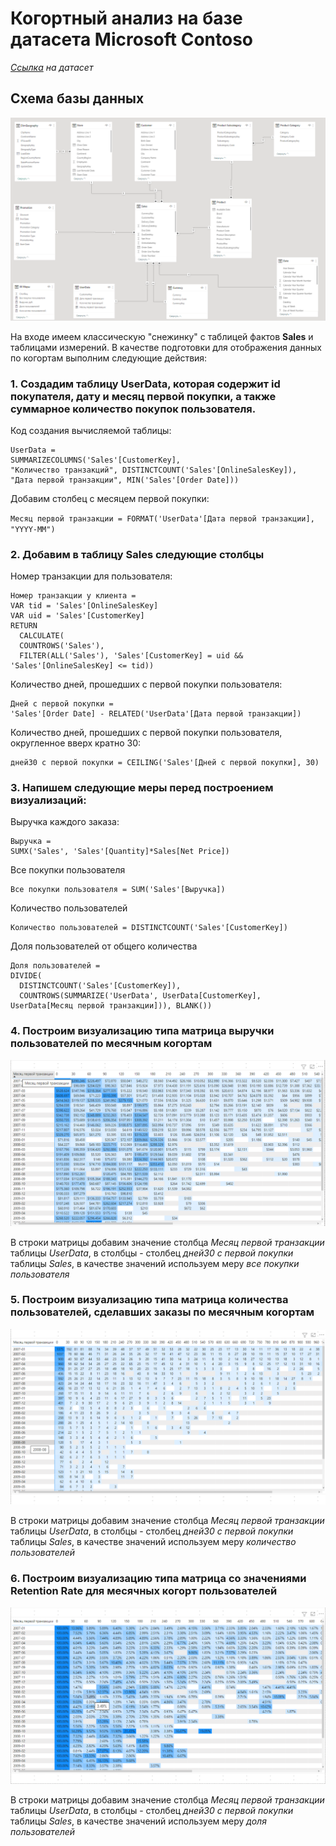 # Когортный анализ на базе датасета Microsoft Contoso

*[Ссылка](https://www.microsoft.com/en-us/download/details.aspx?id=18279) на датасет*

## Схема базы данных
![db_schema](https://github.com/smokrushin/Power-BI-dashboards/blob/main/Power%20BI%20cohort%20analysis/cohorts_db_schema.png)

На входе имеем классическую "снежинку" с таблицей фактов **Sales** и таблицами измерений.
В качестве подготовки для отображения данных по когортам выполним следующие действия:

### 1. Создадим таблицу **UserData**, которая содержит id покупателя, дату и месяц первой покупки, а также суммарное количество покупок пользователя.

Код создания вычисляемой таблицы:

```
UserData = 
SUMMARIZECOLUMNS('Sales'[CustomerKey],
"Количество транзакций", DISTINCTCOUNT('Sales'[OnlineSalesKey]),
"Дата первой транзакции", MIN('Sales'[Order Date]))
```

Добавим столбец с месяцем первой покупки:

`Месяц первой транзакции = FORMAT('UserData'[Дата первой транзакции], "YYYY-MM")`

### 2. Добавим в таблицу Sales следующие столбцы

Номер транзакции для пользователя:

```
Номер транзакции у клиента = 
VAR tid = 'Sales'[OnlineSalesKey]
VAR uid = 'Sales'[CustomerKey]
RETURN
  CALCULATE(
  COUNTROWS('Sales'),
  FILTER(ALL('Sales'), 'Sales'[CustomerKey] = uid && 'Sales'[OnlineSalesKey] <= tid))
```
    
Количество дней, прошедших с первой покупки пользователя:

```
Дней с первой покупки =
'Sales'[Order Date] - RELATED('UserData'[Дата первой транзакции])
```

Количество дней, прошедших с первой покупки пользователя, округленное вверх кратно 30:

```
дней30 с первой покупки = CEILING('Sales'[Дней с первой покупки], 30)
```

### 3. Напишем следующие меры перед построением визуализаций:

Выручка каждого заказа:

```
Выручка = 
SUMX('Sales', 'Sales'[Quantity]*Sales[Net Price])
```

Все покупки пользователя

```
Все покупки пользователя = SUM('Sales'[Выручка])
```

Количество пользователей

```
Количество пользователей = DISTINCTCOUNT('Sales'[CustomerKey])
```

Доля пользователей от общего количества

```
Доля пользователей = 
DIVIDE(
  DISTINCTCOUNT('Sales'[CustomerKey]), 
  COUNTROWS(SUMMARIZE('UserData', UserData[CustomerKey], UserData[Месяц первой транзакции])), BLANK())
```

### 4. Построим визуализацию типа матрица выручки пользователей по месячным когортам

![cohorts_total_income](https://github.com/smokrushin/Power-BI-dashboards/blob/main/Power%20BI%20cohort%20analysis/cohorts_total_income.png)

В строки матрицы добавим значение столбца *Месяц первой транзакции* таблицы *UserData*, 
в столбцы - столбец *дней30 с первой покупки* таблицы *Sales*,
в качестве значений используем меру *все покупки пользователя*

### 5. Построим визуализацию типа матрица количества пользователей, сделавших заказы по месячным когортам

![cohorts_users_count](https://github.com/smokrushin/Power-BI-dashboards/blob/main/Power%20BI%20cohort%20analysis/cohorts_users_count.png)

В строки матрицы добавим значение столбца *Месяц первой транзакции* таблицы *UserData*, 
в столбцы - столбец *дней30 с первой покупки* таблицы *Sales*,
в качестве значений используем меру *количество пользователей*

### 6. Построим визуализацию типа матрица со значениями Retention Rate для месячных когорт пользователей

![cohorts_retention_rate](https://github.com/smokrushin/Power-BI-dashboards/blob/main/Power%20BI%20cohort%20analysis/cohorts_retention_rate.png)

В строки матрицы добавим значение столбца *Месяц первой транзакции* таблицы *UserData*, 
в столбцы - столбец *дней30 с первой покупки* таблицы *Sales*,
в качестве значений используем меру *доля пользователей*

